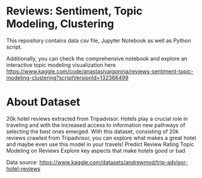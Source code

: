 # Reviews: Sentiment, Topic Modeling, Clustering

This repository contains data csv file, Jupyter Notebook as well as Python script.

Additionally, you can check the comprehensive notebook and explore an interactive topic modeling visualization here https://www.kaggle.com/code/anastasiyaigonina/reviews-sentiment-topic-modeling-clustering?scriptVersionId=132366499 

# About Dataset

20k hotel reviews extracted from Tripadvisor.
Hotels play a crucial role in traveling and with the increased access to information new pathways of selecting the best ones emerged. With this dataset, consisting of 20k reviews crawled from Tripadvisor, you can explore what makes a great hotel and maybe even use this model in your travels!
Predict Review Rating
Topic Modeling on Reviews
Explore key aspects that make hotels good or bad

Data source: https://www.kaggle.com/datasets/andrewmvd/trip-advisor-hotel-reviews 
